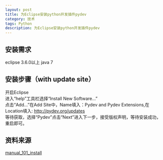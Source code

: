 ```yaml
---
layout: post
title: 为Eclipse安装python开发插件pydev
category: 技术
tags: Python
description: 为Eclipse安装python开发插件pydev
---
```


## 安装需求

   eclipse 3.6.0以上
   java 7


## 安装步骤（with update site）

   开启Eclipse   
   进入“help”工具栏选择“Install New Software...”   
   点击“Add...”在Add Site中，Name填入：Pydev and Pydev Extensions,在Location填入: http://pydev.org/updates   
   等待获取，选择“Pydev”点击“Next”进入下一步，接受版权声明，等待安装成功，重启即可。

## 资料来源

   [manual_101_install](http://pydev.org/manual_101_install.html)


